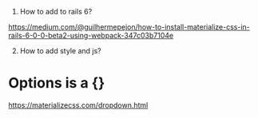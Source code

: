 1. How to add to rails 6?

https://medium.com/@guilhermepejon/how-to-install-materialize-css-in-rails-6-0-0-beta2-using-webpack-347c03b7104e

2. How to add style and js?

# Options is a {}
https://materializecss.com/dropdown.html



